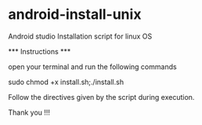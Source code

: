 # android-install-unix
Android studio Installation script for linux OS

*** Instructions ***

open your terminal and run the following commands

sudo chmod +x install.sh;./install.sh

Follow the directives given by the script during execution.

Thank you !!!
